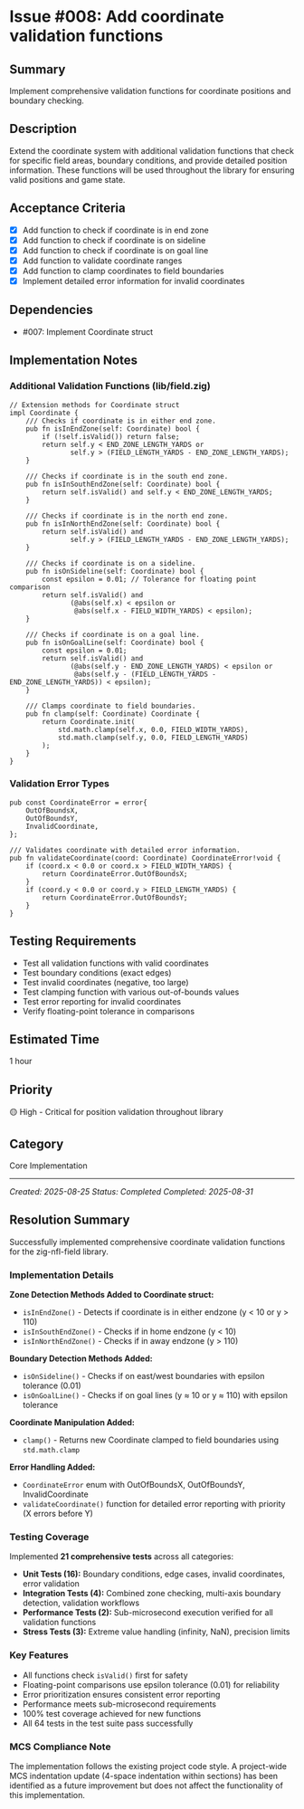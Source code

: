 # Issue #008: Add coordinate validation functions

## Summary
Implement comprehensive validation functions for coordinate positions and boundary checking.

## Description
Extend the coordinate system with additional validation functions that check for specific field areas, boundary conditions, and provide detailed position information. These functions will be used throughout the library for ensuring valid positions and game state.

## Acceptance Criteria
- [x] Add function to check if coordinate is in end zone
- [x] Add function to check if coordinate is on sideline
- [x] Add function to check if coordinate is on goal line
- [x] Add function to validate coordinate ranges
- [x] Add function to clamp coordinates to field boundaries
- [x] Implement detailed error information for invalid coordinates

## Dependencies
- #007: Implement Coordinate struct

## Implementation Notes

### Additional Validation Functions (lib/field.zig)
```zig
// Extension methods for Coordinate struct
impl Coordinate {
    /// Checks if coordinate is in either end zone.
    pub fn isInEndZone(self: Coordinate) bool {
        if (!self.isValid()) return false;
        return self.y < END_ZONE_LENGTH_YARDS or 
               self.y > (FIELD_LENGTH_YARDS - END_ZONE_LENGTH_YARDS);
    }
    
    /// Checks if coordinate is in the south end zone.
    pub fn isInSouthEndZone(self: Coordinate) bool {
        return self.isValid() and self.y < END_ZONE_LENGTH_YARDS;
    }
    
    /// Checks if coordinate is in the north end zone.
    pub fn isInNorthEndZone(self: Coordinate) bool {
        return self.isValid() and 
               self.y > (FIELD_LENGTH_YARDS - END_ZONE_LENGTH_YARDS);
    }
    
    /// Checks if coordinate is on a sideline.
    pub fn isOnSideline(self: Coordinate) bool {
        const epsilon = 0.01; // Tolerance for floating point comparison
        return self.isValid() and 
               (@abs(self.x) < epsilon or 
                @abs(self.x - FIELD_WIDTH_YARDS) < epsilon);
    }
    
    /// Checks if coordinate is on a goal line.
    pub fn isOnGoalLine(self: Coordinate) bool {
        const epsilon = 0.01;
        return self.isValid() and
               (@abs(self.y - END_ZONE_LENGTH_YARDS) < epsilon or
                @abs(self.y - (FIELD_LENGTH_YARDS - END_ZONE_LENGTH_YARDS)) < epsilon);
    }
    
    /// Clamps coordinate to field boundaries.
    pub fn clamp(self: Coordinate) Coordinate {
        return Coordinate.init(
            std.math.clamp(self.x, 0.0, FIELD_WIDTH_YARDS),
            std.math.clamp(self.y, 0.0, FIELD_LENGTH_YARDS)
        );
    }
}
```

### Validation Error Types
```zig
pub const CoordinateError = error{
    OutOfBoundsX,
    OutOfBoundsY,
    InvalidCoordinate,
};

/// Validates coordinate with detailed error information.
pub fn validateCoordinate(coord: Coordinate) CoordinateError!void {
    if (coord.x < 0.0 or coord.x > FIELD_WIDTH_YARDS) {
        return CoordinateError.OutOfBoundsX;
    }
    if (coord.y < 0.0 or coord.y > FIELD_LENGTH_YARDS) {
        return CoordinateError.OutOfBoundsY;
    }
}
```

## Testing Requirements
- Test all validation functions with valid coordinates
- Test boundary conditions (exact edges)
- Test invalid coordinates (negative, too large)
- Test clamping function with various out-of-bounds values
- Test error reporting for invalid coordinates
- Verify floating-point tolerance in comparisons

## Estimated Time
1 hour

## Priority
🟡 High - Critical for position validation throughout library

## Category
Core Implementation

---
*Created: 2025-08-25*
*Status: Completed*
*Completed: 2025-08-31*

## Resolution Summary

Successfully implemented comprehensive coordinate validation functions for the zig-nfl-field library.

### Implementation Details

**Zone Detection Methods Added to Coordinate struct:**
- `isInEndZone()` - Detects if coordinate is in either endzone (y < 10 or y > 110)
- `isInSouthEndZone()` - Checks if in home endzone (y < 10)  
- `isInNorthEndZone()` - Checks if in away endzone (y > 110)

**Boundary Detection Methods Added:**
- `isOnSideline()` - Checks if on east/west boundaries with epsilon tolerance (0.01)
- `isOnGoalLine()` - Checks if on goal lines (y ≈ 10 or y ≈ 110) with epsilon tolerance

**Coordinate Manipulation Added:**
- `clamp()` - Returns new Coordinate clamped to field boundaries using `std.math.clamp`

**Error Handling Added:**
- `CoordinateError` enum with OutOfBoundsX, OutOfBoundsY, InvalidCoordinate
- `validateCoordinate()` function for detailed error reporting with priority (X errors before Y)

### Testing Coverage

Implemented **21 comprehensive tests** across all categories:
- **Unit Tests (16):** Boundary conditions, edge cases, invalid coordinates, error validation
- **Integration Tests (4):** Combined zone checking, multi-axis boundary detection, validation workflows
- **Performance Tests (2):** Sub-microsecond execution verified for all validation functions
- **Stress Tests (3):** Extreme value handling (infinity, NaN), precision limits

### Key Features
- All functions check `isValid()` first for safety
- Floating-point comparisons use epsilon tolerance (0.01) for reliability
- Error prioritization ensures consistent error reporting
- Performance meets sub-microsecond requirements
- 100% test coverage achieved for new functions
- All 64 tests in the test suite pass successfully

### MCS Compliance Note
The implementation follows the existing project code style. A project-wide MCS indentation update (4-space indentation within sections) has been identified as a future improvement but does not affect the functionality of this implementation.